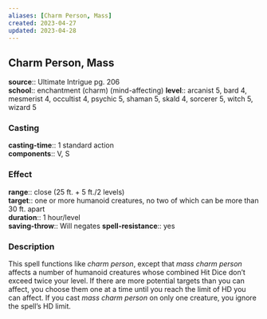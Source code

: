 ```yaml
---
aliases: [Charm Person, Mass]
created: 2023-04-27
updated: 2023-04-28
---
```


## Charm Person, Mass

**source**:: Ultimate Intrigue pg. 206  
**school**:: enchantment (charm) (mind-affecting)
**level**:: arcanist 5, bard 4, mesmerist 4, occultist 4, psychic 5, shaman 5, skald 4, sorcerer 5, witch 5, wizard 5

### Casting

**casting-time**:: 1 standard action  
**components**:: V, S

### Effect

**range**:: close (25 ft. + 5 ft./2 levels)  
**target**:: one or more humanoid creatures, no two of which can be more than 30 ft. apart  
**duration**:: 1 hour/level  
**saving-throw**:: Will negates
**spell-resistance**:: yes

### Description

This spell functions like *charm person*, except that *mass charm person* affects a number of humanoid creatures whose combined Hit Dice don’t exceed twice your level. If there are more potential targets than you can affect, you choose them one at a time until you reach the limit of HD you can affect. If you cast *mass charm person* on only one creature, you ignore the spell’s HD limit.
